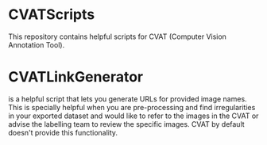# CVATScripts
This repository contains helpful scripts for CVAT (Computer Vision Annotation Tool).
# CVATLinkGenerator 
is a helpful script that lets you generate URLs for provided image names. This is specially helpful when you are pre-processing and find irregularities in your exported dataset and would like to refer to the images in the CVAT or advise the labelling team to review the specific images. CVAT by default doesn't provide this functionality.
